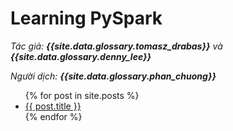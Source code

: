 # Learning PySpark

*Tác giả: __{{site.data.glossary.tomasz_drabas}}__ và __{{site.data.glossary.denny_lee}}__*

*Người dịch: __{{site.data.glossary.phan_chuong}}__*

<ul>
  {% for post in site.posts %}
    <li>
      <a href="{{ post.url | relative_url }}">{{ post.title }}</a>
    </li>
  {% endfor %}
</ul>
